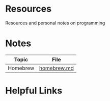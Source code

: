 # Resources
Resources and personal notes on programming

# Notes
| Topic         | File          |
| ------------- |:-------------:|
| Homebrew      | [homebrew.md](homebrew.md) |

# Helpful Links
